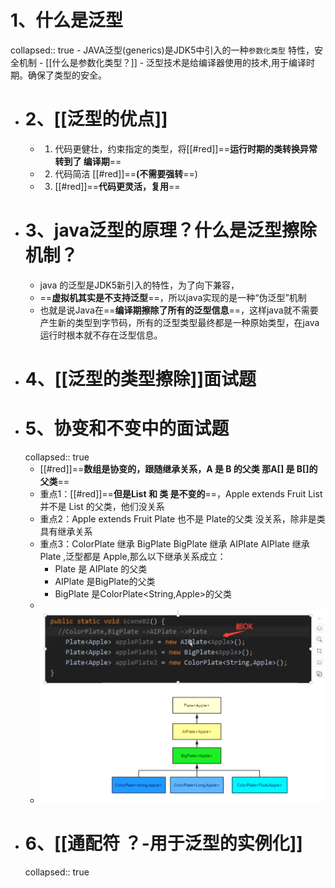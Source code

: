 #  1、什么是泛型
collapsed:: true
	- JAVA泛型(generics)是JDK5中引入的一种`参数化类型` 特性，安全机制
		- [[什么是参数化类型？]]
	- 泛型技术是给编译器使用的技术,用于编译时期。确保了类型的安全。
- # 2、[[泛型的优点]]
	- 1. 代码更健壮，约束指定的类型，将[[#red]]==**运行时期的类转换异常  转到了 编译期**==
	- 2. 代码简洁 [[#red]]==**(不需要强转**==)
	- 3. [[#red]]==**代码更灵活，复用**==
- # 3、java泛型的原理？什么是泛型擦除机制？
	- java 的泛型是JDK5新引入的特性，为了向下兼容，
	- ==**虚拟机其实是不支持泛型**==，所以java实现的是一种“伪泛型”机制
	- 也就是说Java在==**编译期擦除了所有的泛型信息**==，这样java就不需要产生新的类型到字节码，所有的泛型类型最终都是一种原始类型，在java运行时根本就不存在泛型信息。
- # 4、[[泛型的类型擦除]]面试题
- # 5、协变和不变中的面试题
  collapsed:: true
	- [[#red]]==**数组是协变的，跟随继承关系，A 是 B 的父类  那A[]  是 B[]的父类**==
	- 重点1：[[#red]]==**但是List  和 类 是不变的**==，Apple extends Fruit   List<Fruit>  并不是 List<Apple> 的父类，他们没关系
	- 重点2：Apple extends Fruit    Plate<Fruit>   也不是  Plate<Apple>的父类   没关系，除非是类具有继承关系
	- 重点3：ColorPlate 继承 BigPlate      BigPlate 继承 AIPlate     AIPlate  继承 Plate ,泛型都是 Apple,那么以下继承关系成立：
		- Plate<Apple> 是 AIPlate<Apple> 的父类
		- AIPlate<Apple> 是BigPlate<Apple>的父类
		- BigPlate<Apple> 是ColorPlate<String,Apple>的父类
	-
	- ![n_v24613e07e7a57490fb9b0f9d7d5ae1120.png](../assets/n_v24613e07e7a57490fb9b0f9d7d5ae1120_1644482987235_0.png)
- # 6、[[通配符  ？-用于泛型的实例化]]
  collapsed:: true
